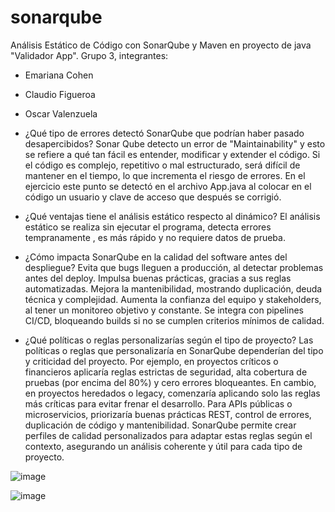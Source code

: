 # sonarqube
Análisis Estático de Código con SonarQube y Maven en proyecto de java "Validador App".
Grupo 3,
integrantes:
- Emariana Cohen 
- Claudio Figueroa
- Oscar Valenzuela

- ¿Qué tipo de errores detectó SonarQube que podrían haber pasado desapercibidos?
  Sonar Qube detecto un error de "Maintainability" y esto se refiere a qué tan fácil es entender, modificar y extender el código. Si el código es complejo, repetitivo o mal estructurado, será difícil de mantener en el tiempo, lo que incrementa el riesgo de errores. En el ejercicio este punto se detectó en el archivo App.java al colocar en el código un usuario y clave de acceso que después se corrigió.
- ¿Qué ventajas tiene el análisis estático respecto al dinámico?
   El análisis estático se realiza sin ejecutar el programa, detecta errores tempranamente , es más rápido y no requiere datos de prueba.
- ¿Cómo impacta SonarQube en la calidad del software antes del despliegue?
  Evita que bugs lleguen a producción, al detectar problemas antes del deploy.
  Impulsa buenas prácticas, gracias a sus reglas automatizadas.
  Mejora la mantenibilidad, mostrando duplicación, deuda técnica y complejidad.
  Aumenta la confianza del equipo y stakeholders, al tener un monitoreo objetivo y constante.
  Se integra con pipelines CI/CD, bloqueando builds si no se cumplen criterios mínimos de calidad.
- ¿Qué políticas o reglas personalizarías según el tipo de proyecto?
  Las políticas o reglas que personalizaría en SonarQube dependerían del tipo y criticidad del proyecto. Por ejemplo, en proyectos críticos o financieros aplicaría reglas estrictas de seguridad, alta cobertura de pruebas (por encima del 80%) y cero errores bloqueantes. En cambio, en proyectos heredados o legacy, comenzaría aplicando solo las reglas más críticas para evitar frenar el desarrollo. Para APIs públicas o microservicios, priorizaría buenas prácticas REST, control de errores, duplicación de código y mantenibilidad. SonarQube permite crear perfiles de calidad personalizados para adaptar estas reglas según el contexto, asegurando un análisis coherente y útil para cada tipo de proyecto.

![image](https://github.com/user-attachments/assets/e853f9c2-9f52-4ad9-8b35-21594a742e74)

![image](https://github.com/user-attachments/assets/d88f06e1-2e86-430c-8f7a-030a0a162b78)


